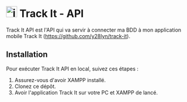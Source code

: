 # <img width="30px" height="30px" alt="icone" src="https://github.com/y28lyn/track-it-api/assets/97447648/92f3090f-f38b-4d7d-8cb6-a7668bb750db"> Track It - API

Track It API est l'API qui va servir à connecter ma BDD à mon application mobile Track It (https://github.com/y28lyn/track-it).

## Installation

Pour exécuter Track It API en local, suivez ces étapes :

1. Assurez-vous d'avoir XAMPP installé.
2. Clonez ce dépôt.
3. Avoir l'application Track It sur votre PC et XAMPP de lancé.
